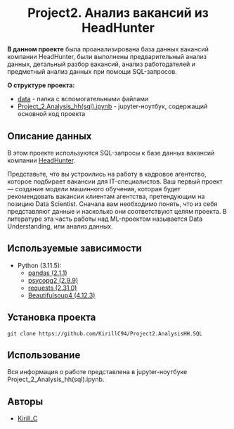 # <center> Project2. Анализ вакансий из HeadHunter </center>

### 


**В данном проекте** была проанализирована база данных вакансий компании HeadHunter, были выполнены предварительный анализ данных, детальный разбор вакансий, анализ работодателей и предметный анализ данных при помощи SQL-запросов. 

**О структуре проекта:**
* [data](./data) - папка с вспомогательными файлами
* [Project_2.Analysis_hh(sql).ipynb](Project-1.Analysis_hh.ipynb) - jupyter-ноутбук, содержащий основной код проекта


## Описание данных
В этом проекте используются SQL-запросы к базе данных вакансий компании [HeadHunter](https://www.hh.ru).


Представьте, что вы устроились на работу в кадровое агентство, которое подбирает вакансии для IT-специалистов. Ваш первый проект — создание модели машинного обучения, которая будет рекомендовать вакансии клиентам агентства, претендующим на позицию Data Scientist. Сначала вам необходимо понять, что из себя представляют данные и насколько они соответствуют целям проекта. В литературе эта часть работы над ML-проектом называется Data Understanding, или анализ данных.

## Используемые зависимости
* Python (3.11.5):
    * [pandas (2.1.1)](https://pandas.pydata.org)
    * [psycopg2 (2.9.9)](https://www.psycopg.org/)
    * [requests (2.31.0)](https://pypi.org/project/requests/)
    * [Beautifulsoup4 (4.12.3)](https://pypi.org/project/beautifulsoup4/)

## Установка проекта

```
git clone https://github.com/KirillC94/Project2.AnalysisHH.SQL
```

## Использование
Вся информация о работе представлена в jupyter-ноутбуке Project_2_Analysis_hh(sql).ipynb.

## Авторы

* [Kirill_C](https://t.me/kirill_c_94)
